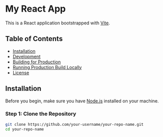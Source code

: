# My React App

This is a React application bootstrapped with [Vite](https://vitejs.dev/).

## Table of Contents

- [Installation](#installation)
- [Development](#development)
- [Building for Production](#building-for-production)
- [Running Production Build Locally](#running-production-build-locally)
- [License](#license)

## Installation

Before you begin, make sure you have [Node.js](https://nodejs.org/) installed on your machine.

### Step 1: Clone the Repository

```sh
git clone https://github.com/your-username/your-repo-name.git
cd your-repo-name

